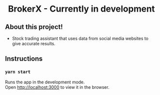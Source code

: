<div align="center">
    <h1>
        BrokerX - Currently in development
    </h1>
</div>

## About this project!
* Stock trading assistant that uses data from social media websites to give accurate results.

## Instructions

### `yarn start`

Runs the app in the development mode.\
Open [http://localhost:3000](http://localhost:3000) to view it in the browser.